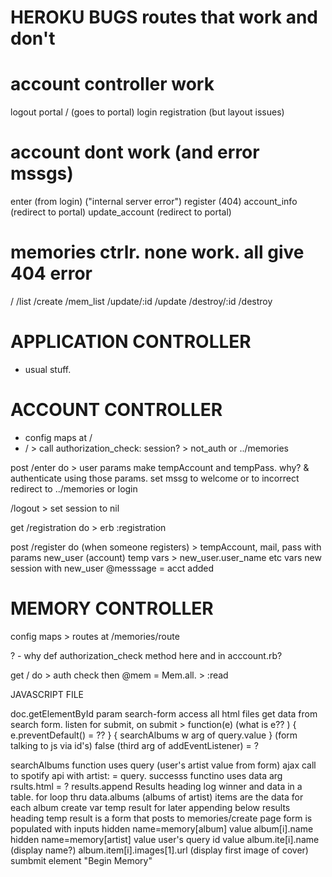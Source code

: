 # HEROKU BUGS routes that work and don't
# account controller work
logout
portal
/ (goes to portal)
login
registration (but layout issues)
# account dont work (and error mssgs)
enter (from login) ("internal server error")
register (404)
account_info (redirect to portal)
update_account (redirect to portal)
# memories ctrlr. none work. all give 404 error
/
/list
/create
/mem_list
/update/:id
/update
/destroy/:id
/destroy

# APPLICATION CONTROLLER
* usual stuff.

# ACCOUNT CONTROLLER
* config maps at /
* / > call authorization_check: session? > not_auth or ../memories

post /enter do > user params make tempAccount and tempPass. why?
   & authenticate using those params.
   set mssg to welcome or to incorrect
   redirect to ../memories or login  

/logout > set session to nil

get /registration do > erb :registration

post /register do (when someone registers) >
   tempAccount, mail, pass with params
   new_user (account)
   temp vars > new_user.user_name etc vars
   new session with new_user
   @messsage = acct added


# MEMORY CONTROLLER

config maps > routes at /memories/route

? - why def authorization_check method here and in acccount.rb?

get / do > auth check then @mem = Mem.all. > :read


JAVASCRIPT FILE  

doc.getElementById param search-form access all html files get data from search form.
   listen for submit, on submit > function(e) (what is e?? )
      { e.preventDefault() =  ?? }
      { searchAlbums w arg of query.value } (form talking to js via id's)
      false (third arg of addEventListener) = ?

searchAlbums function uses query (user's artist value from form)
   ajax call to spotify api with artist: = query.
   successs functino uses data arg
      rsults.html = ?
      results.append Results heading
      log winner and data in a table.
      for loop thru data.albums (albums of artist)
         items are the data for each album
         create var temp result for later appending below results heading
         temp result is a form that posts to memories/create page
            form is populated with inputs
               hidden name=memory[album] value album[i].name
               hidden name=memory[artist] value user's query id value
               album.ite[i].name (display name?)
               album.item[i].images[1].url (display first image of cover)
               sumbmit element "Begin Memory"











<!-- end -->
